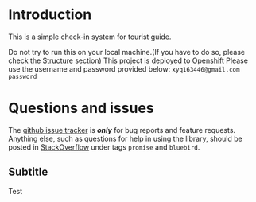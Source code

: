# Introduction

This is a simple check-in system for tourist guide.

Do not try to run this on your local machine.(If you have to do so, please check the [Structure](https://github.com/LLTravel/Guide#Structure) section)
This project is deployed to [Openshift](https://www.openshift.com/)
Please use the username and password provided below:
`xyq163446@gmail.com`
`password`

# Questions and issues

The [github issue tracker](https://github.com/petkaantonov/bluebird/issues) is **_only_** for bug reports and feature requests. Anything else, such as questions for help in using the library, should be posted in [StackOverflow](http://stackoverflow.com/questions/tagged/bluebird) under tags `promise` and `bluebird`.



## Subtitle

Test
